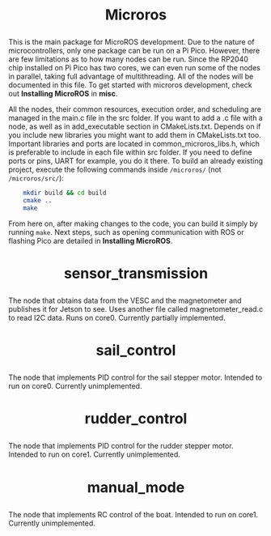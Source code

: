# <p style="text-align: center;"> Microros </p>

This is the main package for MicroROS development. Due to the nature of microcontrollers, only one package can be run on a Pi Pico. However, there are few limitations as to how many nodes can be run. Since the RP2040 chip installed on Pi Pico has two cores, we can even run some of the nodes in parallel, taking full advantage of multithreading. All of the nodes will be documented in this file. To get started with microros development, check out **Installing MicroROS** in **misc**.

All the nodes, their common resources, execution order, and scheduling are managed in the main.c file in the src folder. If you want to add a .c file with a node, as well as in add_executable section in CMakeLists.txt. Depends on if you include new libraries you might want to add them in CMakeLists.txt too. Important libraries and ports are located in common_microros_libs.h, which is preferable to include in each file within src folder. If you need to define ports or pins, UART for example, you do it there.
To build an already existing project, execute the following commands inside `/microros/` (not `/microros/src/`):
```sh
    mkdir build && cd build
    cmake ..
    make
```
From here on, after making changes to the code, you can build it simply by running `make`. Next steps, such as opening communication with ROS or flashing Pico are detailed in **Installing MicroROS**. 

# <p style="text-align: center;"> sensor_transmission </p>
The node that obtains data from the VESC and the magnetometer and publishes it for Jetson to see. Uses another file called magnetometer_read.c to read I2C data. Runs on core0. Currently partially implemented.

# <p style="text-align: center;"> sail_control </p>
The node that implements PID control for the sail stepper motor. Intended to run on core0. Currently unimplemented.

# <p style="text-align: center;"> rudder_control </p>
The node that implements PID control for the rudder stepper motor. Intended to run on core1. Currently unimplemented.

# <p style="text-align: center;"> manual_mode </p>
The node that implements RC control of the boat. Intended to run on core1. Currently unimplemented.
